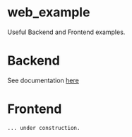 web_example
============

  Useful Backend and Frontend examples.

  # Backend 
  See documentation [here](backend/README.md)

  # Frontend
    ... under construction.



